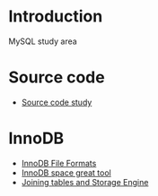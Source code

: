 # Introduction

MySQL study area

# Source code

- [Source code study](./source)

# InnoDB

- [InnoDB File Formats](./docs/inndb_format.md)
- [InnoDB space great tool](./docs/innodb_space.md)
- [Joining tables and Storage Engine](./docs/join_storage.md)